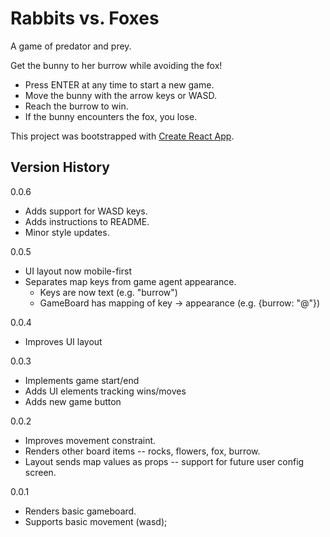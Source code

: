 # Rabbits vs. Foxes

A game of predator and prey.

Get the bunny to her burrow while avoiding the fox!
* Press ENTER at any time to start a new game.
* Move the bunny with the arrow keys or WASD.
* Reach the burrow to win.
* If the bunny encounters the fox, you lose.

This project was bootstrapped with [Create React App](https://github.com/facebook/create-react-app).

## Version History

0.0.6
* Adds support for WASD keys.
* Adds instructions to README.
* Minor style updates.

0.0.5
* UI layout now mobile-first
* Separates map keys from game agent appearance.
  * Keys are now text (e.g. "burrow")
  * GameBoard has mapping of key -> appearance (e.g. {burrow: "@"})

0.0.4
* Improves UI layout

0.0.3
* Implements game start/end
* Adds UI elements tracking wins/moves
* Adds new game button

0.0.2
* Improves movement constraint.
* Renders other board items -- rocks, flowers, fox, burrow.
* Layout sends map values as props -- support for future user config screen.

0.0.1
* Renders basic gameboard.
* Supports basic movement (wasd);




